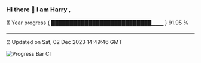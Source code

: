### Hi there 👋 I am Harry , 

⏳ Year progress { ███████████████████████████▁▁▁ } 91.95 %

---

⏰ Updated on Sat, 02 Dec 2023 14:49:46 GMT

![Progress Bar CI](https://github.com/duykhang68/duykhang68/workflows/Progress%20Bar%20CI/badge.svg)
